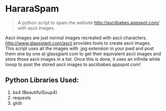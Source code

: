 # HararaSpam
> A python script to spam the website http://asciibabes.appspot.com/ with ascii images.

Ascii images are just normal images recreated with ascii characters.  
http://www.glassgiant.com/ascii provides tools to create ascii images.  
This script uses all the images with .jpg extension in your pwd and post them one by one at glassgiant.com to get their equivalent ascii images and store those ascii images in a list. Once this is done, it uses an infinite while looop to post the stored ascii images to asciibabes.appspot.com!

## Python Libraries Used:
1. bs4 (BeautifulSoup4)
2. requests
3. glob 
